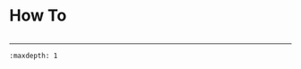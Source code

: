 # How To
```{include} ./examples_overview.md
```
------------------------------------------
```{toctree}
:maxdepth: 1
```

